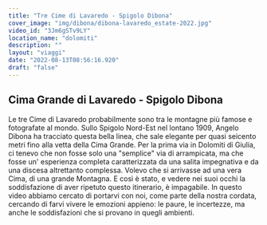 ```yaml
---
title: "Tre Cime di Lavaredo - Spigolo Dibona"
cover_image: "img/dibona/dibona-lavaredo_estate-2022.jpg"
video_id: "3Jm6gSTv9LY"
location_name: "dolomiti"
description: ""
layout: "viaggi"
date: "2022-08-13T08:56:16.920"
draft: "false"
---
```


## Cima Grande di Lavaredo - Spigolo Dibona

Le tre Cime di Lavaredo probabilmente sono tra le montagne più famose e fotografate al mondo. 
Sullo Spigolo Nord-Est nel lontano 1909, Angelo Dibona ha tracciato questa bella linea, che sale elegante per quasi seicento metri fino alla vetta della Cima Grande. 
Per la prima via in Dolomiti di Giulia, ci tenevo che non fosse solo una "semplice" via di arrampicata, ma che fosse un' esperienza completa caratterizzata da una salita impegnativa e da una discesa altrettanto complessa. Volevo che si arrivasse ad una vera Cima, di una grande Montagna. E così è stato, e vedere nei suoi occhi la soddisfazione di aver ripetuto questo itinerario, è impagabile. 
In questo video abbiamo cercato di portarvi con noi, come parte della nostra cordata, cercando di farvi vivere le emozioni appieno: le paure, le incertezze, ma anche le soddisfazioni che si provano in quegli ambienti. 